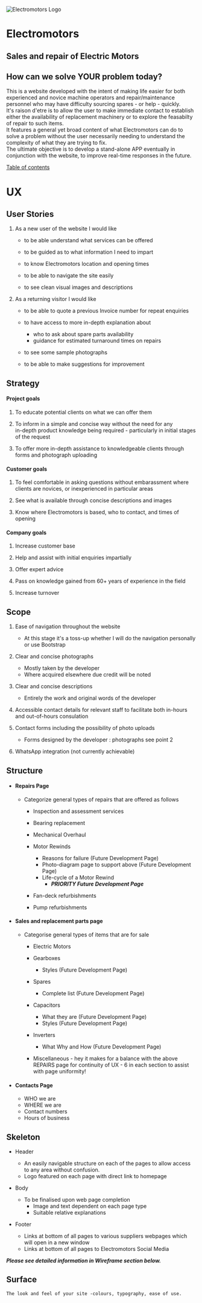 ![Electromotors Logo](http://electromotors.ie/wp-content/uploads/2013/11/Elec_logo_new_4-e1429715922914.jpg)

# Electromotors  
## Sales and repair of Electric Motors
## How can we solve YOUR problem today?

 This is a website developed with the intent of making life easier for both experienced and novice machine operators and repair/maintenance personnel who may have difficulty sourcing spares - or help - quickly.   
 It's raison d'etre is to allow the user to make immediate contact to establish either the availability of replacement machinery or to explore the feasabilty of repair to such items.    
 It features a general yet broad content of what Electromotors can do to solve a problem without the user necessarily needing to understand the complexity of what they are trying to fix.  
 The ultimate objective is to develop a stand-alone APP eventually in conjunction with the website, to improve real-time responses in the future.

[Table of contents](https://github.com/zonkolooney/electromotors_ms1#electromotors)


# UX

## User Stories
1. As a new user of the website I would like
   + to be able understand what services can be offered
   
   + to be guided as to what information I need to impart
   + to know Electromotors location and opening times
   + to be able to navigate the site easily
   + to see clean visual images and descriptions 
   

2. As a returning visitor I would like
   + to be able to quote a previous Invoice number for repeat enquiries
   + to have access to more in-depth explanation about
     + who to ask about spare parts availability 
     + guidance for estimated turnaround times on repairs
    
    + to see some sample photographs
    + to be able to make suggestions for improvement

## Strategy

#### Project goals
1. To educate potential clients on what we can offer them 

2. To inform in a simple and concise way without the need for any  
in-depth product knowledge being required - particularly in initial stages of the request
3. To offer more in-depth assistance to knowledgeable clients through forms and photograph uploading


#### Customer goals
1. To feel comfortable in asking questions without embarassment where clients are novices, or inexperienced in particular areas

2. See what is available through concise descriptions and images
3. Know where Electromotors is based, who to contact, and times of opening


#### Company goals
1. Increase customer base

2. Help and assist with initial enquiries impartially
3. Offer expert advice
4. Pass on knowledge gained from 60+ years of experience in the field
5. Increase turnover  


## Scope 

1. Ease of navigation throughout the website
    + At this stage it's a toss-up whether I will do the navigation personally or use Bootstrap 

2. Clear and concise photographs
    + Mostly taken by the developer
    + Where acquired elsewhere due credit will be noted
3. Clear and concise descriptions
    + Entirely the work and original words of the developer
4. Accessible contact details for relevant staff to facilitate both in-hours and out-of-hours consulation
5. Contact forms including the possibility of photo uploads
    + Forms designed by the developer : photographs see point 2 
6. WhatsApp integration (not currently achievable)

## Structure
+ #### Repairs Page
    + Categorize general types of repairs that are offered as follows

        +  Inspection and assessment services
        
        +  Bearing replacement
        +  Mechanical Overhaul
        +  Motor Rewinds
            + Reasons for failure (Future Development Page)
            + Photo-diagram page to support above (Future Development Page)
            + Life-cycle of a Motor Rewind 
                +   _**PRIORITY Future Development Page**_

        +  Fan-deck refurbishments
        +  Pump refurbishments 

+ #### Sales and replacement parts page
    + Categorise general types of items that are for sale
        + Electric Motors
        + Gearboxes
            + Styles (Future Development Page)
        + Spares
            + Complete list  (Future Development Page)
        + Capacitors
            + What they are (Future Development Page)
            + Styles (Future Development Page)

        + Inverters
            + What Why and How (Future Development Page)
        
        + Miscellaneous - hey it makes for a balance with the above REPAIRS page for continuity of UX - 6 in each section to assist with page uniformity!


+ #### Contacts Page 
    + WHO we are
    + WHERE we are
    + Contact numbers
    + Hours of business


 
## Skeleton 
+    Header
        + An easily navigable structure on each of the pages to allow access to any area without confusion.
        + Logo featured on each page with direct link to homepage

+ Body 
    + To be finalised upon web page completion
        + Image and text dependent on each page type
        + Suitable relative explanations


+ Footer    
    + Links at bottom of all pages to various suppliers webpages which will open in a new window
    + Links at bottom of all pages to Electromotors Social Media 

**_Please see detailed information in Wireframe section below._**




## Surface 
    The look and feel of your site -colours, typography, ease of use.





 






